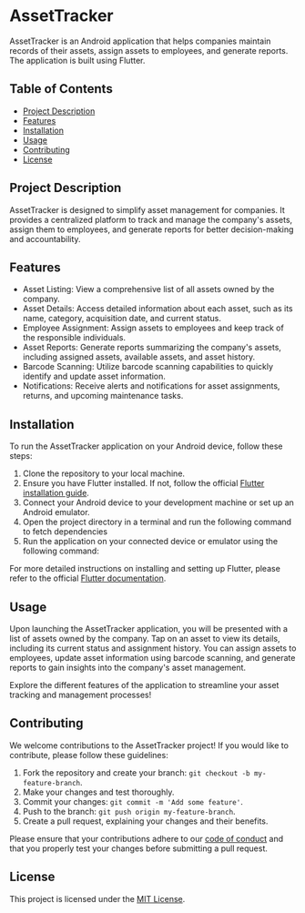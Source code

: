 # AssetTracker

AssetTracker is an Android application that helps companies maintain records of their assets, assign assets to employees, and generate reports. The application is built using Flutter.

## Table of Contents

- [Project Description](#project-description)
- [Features](#features)
- [Installation](#installation)
- [Usage](#usage)
- [Contributing](#contributing)
- [License](#license)

## Project Description

AssetTracker is designed to simplify asset management for companies. It provides a centralized platform to track and manage the company's assets, assign them to employees, and generate reports for better decision-making and accountability.

## Features

- Asset Listing: View a comprehensive list of all assets owned by the company.
- Asset Details: Access detailed information about each asset, such as its name, category, acquisition date, and current status.
- Employee Assignment: Assign assets to employees and keep track of the responsible individuals.
- Asset Reports: Generate reports summarizing the company's assets, including assigned assets, available assets, and asset history.
- Barcode Scanning: Utilize barcode scanning capabilities to quickly identify and update asset information.
- Notifications: Receive alerts and notifications for asset assignments, returns, and upcoming maintenance tasks.

## Installation

To run the AssetTracker application on your Android device, follow these steps:

1. Clone the repository to your local machine.
2. Ensure you have Flutter installed. If not, follow the official [Flutter installation guide](https://flutter.dev/docs/get-started/install).
3. Connect your Android device to your development machine or set up an Android emulator.
4. Open the project directory in a terminal and run the following command to fetch dependencies
5. Run the application on your connected device or emulator using the following command:


For more detailed instructions on installing and setting up Flutter, please refer to the official [Flutter documentation](https://flutter.dev/docs).

## Usage

Upon launching the AssetTracker application, you will be presented with a list of assets owned by the company. Tap on an asset to view its details, including its current status and assignment history. You can assign assets to employees, update asset information using barcode scanning, and generate reports to gain insights into the company's asset management.

Explore the different features of the application to streamline your asset tracking and management processes!

## Contributing

We welcome contributions to the AssetTracker project! If you would like to contribute, please follow these guidelines:

1. Fork the repository and create your branch: `git checkout -b my-feature-branch`.
2. Make your changes and test thoroughly.
3. Commit your changes: `git commit -m 'Add some feature'`.
4. Push to the branch: `git push origin my-feature-branch`.
5. Create a pull request, explaining your changes and their benefits.

Please ensure that your contributions adhere to our [code of conduct](CODE_OF_CONDUCT.md) and that you properly test your changes before submitting a pull request.

## License

This project is licensed under the [MIT License](LICENSE.md).




